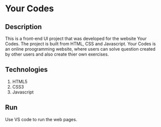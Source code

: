 # Your Codes 

## Description 
This is a front-end UI project that was developed for the website Your Codes.
The project is built from HTML, CSS and Javascript.
Your Codes is an online proogramming website, where users can solve question created by other users and also create thier own exercises. 

## Technologies
1. HTML5
2. CSS3
3. Javascript

## Run
Use VS code to run the web pages.
